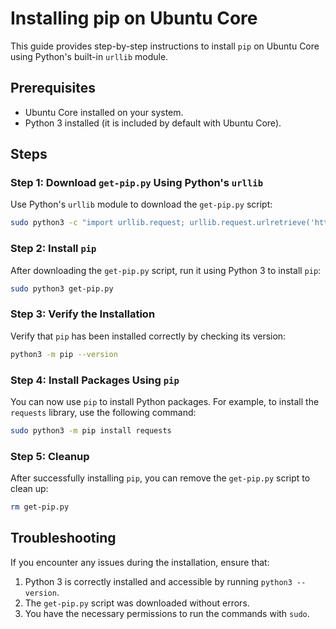 # Installing pip on Ubuntu Core 

This guide provides step-by-step instructions to install `pip` on Ubuntu Core using Python's built-in `urllib` module.

## Prerequisites

- Ubuntu Core installed on your system.
- Python 3 installed (it is included by default with Ubuntu Core).

## Steps

### Step 1: Download `get-pip.py` Using Python's `urllib`

Use Python's `urllib` module to download the `get-pip.py` script:

```bash
sudo python3 -c "import urllib.request; urllib.request.urlretrieve('https://bootstrap.pypa.io/get-pip.py', 'get-pip.py')"
```

### Step 2: Install `pip`

After downloading the `get-pip.py` script, run it using Python 3 to install `pip`:

```bash
sudo python3 get-pip.py
```

### Step 3: Verify the Installation

Verify that `pip` has been installed correctly by checking its version:

```bash
python3 -m pip --version
```

### Step 4: Install Packages Using `pip`

You can now use `pip` to install Python packages. For example, to install the `requests` library, use the following command:

```bash
sudo python3 -m pip install requests
```

### Step 5: Cleanup

After successfully installing `pip`, you can remove the `get-pip.py` script to clean up:

```bash
rm get-pip.py
```

## Troubleshooting

If you encounter any issues during the installation, ensure that:

1. Python 3 is correctly installed and accessible by running `python3 --version`.
2. The `get-pip.py` script was downloaded without errors.
3. You have the necessary permissions to run the commands with `sudo`.

